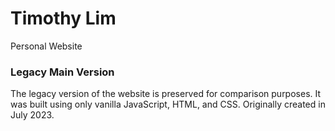 # Timothy Lim
Personal Website

### Legacy Main Version

The legacy version of the website is preserved for comparison purposes.
It was built using only vanilla JavaScript, HTML, and CSS.
Originally created in July 2023.
